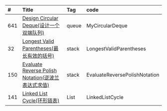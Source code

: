 

| #    | Title                                    | Tag                                      |code|
| :--- | :--------------------------------------- | :--------------------------------------- | :---|
| 641    | [Design Circular Deque(设计一个双端队列)][641]                           | queue   | MyCircularDeque | 
| 32    | [Longest Valid Parentheses(最长有效的括号)][32]                           | stack   | LongestValidParentheses |
| 150    | [Evaluate Reverse Polish Notation(逆波兰表达式求值)][150]                           | stack   | EvaluateReversePolishNotation |
| 141   | [Linked List Cycle(环形链表)][141]                           | List   | LinkedListCycle |




[641]:https://blog.csdn.net/zgpeace/article/details/88340806
[32]:https://blog.csdn.net/zgpeace/article/details/87968737
[150]:https://blog.csdn.net/zgpeace/article/details/88014930
[141]:https://blog.csdn.net/zgpeace/article/details/87890399
